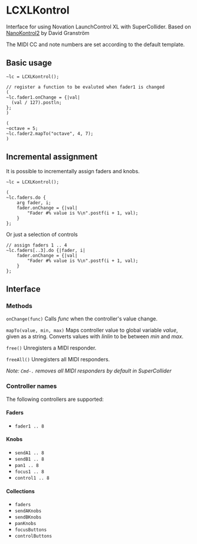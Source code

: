 # LCXLKontrol

Interface for using Novation LaunchControl XL with SuperCollider. Based on [NanoKontrol2](https://github.com/davidgranstrom/NanoKontrol2) by David Granström

The MIDI CC and note numbers are set according to the default template.

## Basic usage

```sclang
~lc = LCXLKontrol();

// register a function to be evaluted when fader1 is changed
(
~lc.fader1.onChange = {|val|
  (val / 127).postln;
};
)

(
~octave = 5;
~lc.fader2.mapTo("octave", 4, 7);
)
```

## Incremental assignment

It is possible to incrementally assign faders and knobs.

```sclang
~lc = LCXLKontrol();

(
~lc.faders.do {
    arg fader, i;
    fader.onChange = {|val|
        "Fader #% value is %\n".postf(i + 1, val);
    }
};
```

Or just a selection of controls

```sclang
// assign faders 1 .. 4
~lc.faders[..3].do {|fader, i|
    fader.onChange = {|val|
        "Fader #% value is %\n".postf(i + 1, val);
    }
};
```

## Interface

### Methods

`onChange(func)` Calls *func* when the controller's value change.

`mapTo(value, min, max)` Maps controller value to global variable *value*, given as a string. Converts values with *linlin* to be between *min* and *max*.

`free()` Unregisters a MIDI responder.

`freeAll()` Unregisters all MIDI responders.

*Note: `Cmd-.` removes all MIDI responders by default in SuperCollider*

### Controller names

The following controllers are supported:

#### Faders

* `fader1 .. 8`

#### Knobs

* `sendA1 .. 8`
* `sendB1 .. 8`
* `pan1 .. 8`
* `focus1 .. 8`
* `control1 .. 8`

#### Collections

* `faders`
* `sendAKnobs`
* `sendBKnobs`
* `panKnobs`
* `focusButtons`
* `controlButtons`
